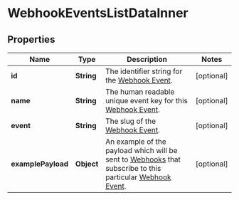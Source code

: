 

# WebhookEventsListDataInner


## Properties

| Name | Type | Description | Notes |
|------------ | ------------- | ------------- | -------------|
|**id** | **String** | The identifier string for the [Webhook Event](https://developers.intellihr.io/docs/v1/). |  [optional] |
|**name** | **String** | The human readable unique event key for this [Webhook Event](https://developers.intellihr.io/docs/v1/). |  [optional] |
|**event** | **String** | The slug of the [Webhook Event](https://developers.intellihr.io/docs/v1/). |  [optional] |
|**examplePayload** | **Object** | An example of the payload which will be sent to [Webhooks](https://developers.intellihr.io/docs/v1/) that subscribe to this particular [Webhook Event](https://developers.intellihr.io/docs/v1/). |  [optional] |



